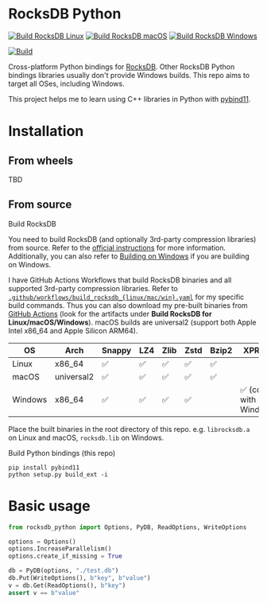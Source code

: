 # RocksDB Python

[![Build RocksDB Linux](https://github.com/gau-nernst/rocksdb-python/actions/workflows/build_rocksdb_linux.yaml/badge.svg)](https://github.com/gau-nernst/rocksdb-python/actions/workflows/build_rocksdb_linux.yaml)
[![Build RocksDB macOS](https://github.com/gau-nernst/rocksdb-python/actions/workflows/build_rocksdb_mac.yaml/badge.svg)](https://github.com/gau-nernst/rocksdb-python/actions/workflows/build_rocksdb_mac.yaml)
[![Build RocksDB Windows](https://github.com/gau-nernst/rocksdb-python/actions/workflows/build_rocksdb_win.yaml/badge.svg)](https://github.com/gau-nernst/rocksdb-python/actions/workflows/build_rocksdb_win.yaml)

[![Build](https://github.com/gau-nernst/rocksdb-python/actions/workflows/build.yaml/badge.svg)](https://github.com/gau-nernst/rocksdb-python/actions/workflows/build.yaml)

Cross-platform Python bindings for [RocksDB](https://github.com/facebook/rocksdb). Other RocksDB Python bindings libraries usually don't provide Windows builds. This repo aims to target all OSes, including Windows.

This project helps me to learn using C++ libraries in Python with [pybind11](https://github.com/pybind/pybind11).

# Installation

## From wheels

TBD

## From source

Build RocksDB

You need to build RocksDB (and optionally 3rd-party compression libraries) from source. Refer to the [official instructions](https://github.com/facebook/rocksdb/blob/main/INSTALL.md) for more information. Additionally, you can also refer to [Building on Windows](https://github.com/facebook/rocksdb/wiki/Building-on-Windows) if you are building on Windows.

I have GitHub Actions Workflows that build RocksDB binaries and all supported 3rd-party compression libraries. Refer to [`.github/workflows/build_rocksdb_{linux/mac/win}.yaml`](.github/workflows/) for my specific build commands. Thus you can also download my pre-built binaries from [GitHub Actions](https://github.com/gau-nernst/rocksdb-python/actions) (look for the artifacts under **Build RocksDB for Linux/macOS/Windows**). macOS builds are universal2 (support both Apple Intel x86_64 and Apple Silicon ARM64).

OS | Arch | Snappy | LZ4 | Zlib | Zstd | Bzip2 | XPRESS
---|--------------|--------|-----|------|------|-------|--------
Linux | x86_64 | ✅ | ✅ | ✅ | ✅ | ✅ | 
macOS | universal2 | ✅ | ✅ | ✅ | ✅ | ✅ | 
Windows | x86_64 | ✅ | ✅ | ✅ | ✅ | | ✅ (comes with Windows)

Place the built binaries in the root directory of this repo. e.g. `librocksdb.a` on Linux and macOS, `rocksdb.lib` on Windows.

Build Python bindings (this repo)

```
pip install pybind11
python setup.py build_ext -i
```

# Basic usage

```python
from rocksdb_python import Options, PyDB, ReadOptions, WriteOptions

options = Options()
options.IncreaseParallelism()
options.create_if_missing = True

db = PyDB(options, "./test.db")
db.Put(WriteOptions(), b"key", b"value")
v = db.Get(ReadOptions(), b"key")
assert v == b"value"
```
